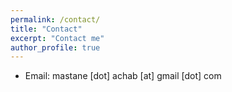 ```yaml
---
permalink: /contact/
title: "Contact"
excerpt: "Contact me"
author_profile: true
---
```


* Email: mastane [dot] achab [at] gmail [dot] com

<!-- <img src="https://mastane.github.io/images/rotating_plot_00_softmin.gif" width="100%" height="100%"> -->
